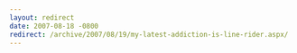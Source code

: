 ```yaml
---
layout: redirect
date: 2007-08-18 -0800
redirect: /archive/2007/08/19/my-latest-addiction-is-line-rider.aspx/
---
```

